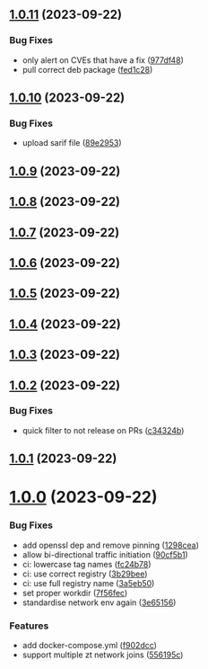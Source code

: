 ## [1.0.11](https://github.com/dangeroustech/ZeroTierBridge/compare/v1.0.10...v1.0.11) (2023-09-22)


### Bug Fixes

* only alert on CVEs that have a fix ([977df48](https://github.com/dangeroustech/ZeroTierBridge/commit/977df48644e0a7112dc25f9f04afa6d84ce87db9))
* pull correct deb package ([fed1c28](https://github.com/dangeroustech/ZeroTierBridge/commit/fed1c2860230d39aeb80178c79697c1c41fed23d))



## [1.0.10](https://github.com/dangeroustech/ZeroTierBridge/compare/v1.0.9...v1.0.10) (2023-09-22)


### Bug Fixes

* upload sarif file ([89e2953](https://github.com/dangeroustech/ZeroTierBridge/commit/89e29531f070539935a93b6f55d791170ea42e72))



## [1.0.9](https://github.com/dangeroustech/ZeroTierBridge/compare/v1.0.8...v1.0.9) (2023-09-22)



## [1.0.8](https://github.com/dangeroustech/ZeroTierBridge/compare/v1.0.7...v1.0.8) (2023-09-22)



## [1.0.7](https://github.com/dangeroustech/ZeroTierBridge/compare/v1.0.6...v1.0.7) (2023-09-22)



## [1.0.6](https://github.com/dangeroustech/ZeroTierBridge/compare/v0.0.1...v1.0.6) (2023-09-22)



## [1.0.5](https://github.com/dangeroustech/ZeroTierBridge/compare/v1.0.4...v1.0.5) (2023-09-22)



## [1.0.4](https://github.com/dangeroustech/ZeroTierBridge/compare/v1.0.3...v1.0.4) (2023-09-22)



## [1.0.3](https://github.com/dangeroustech/ZeroTierBridge/compare/v1.0.2...v1.0.3) (2023-09-22)



## [1.0.2](https://github.com/dangeroustech/ZeroTierBridge/compare/v1.0.1...v1.0.2) (2023-09-22)


### Bug Fixes

* quick filter to not release on PRs ([c34324b](https://github.com/dangeroustech/ZeroTierBridge/commit/c34324b998690edeadd3d680987587c0fe93c525))



## [1.0.1](https://github.com/dangeroustech/ZeroTierBridge/compare/v1.0.0...v1.0.1) (2023-09-22)



# [1.0.0](https://github.com/dangeroustech/ZeroTierBridge/compare/f902dcc0c4615801fb65e6c90342efe96789319f...v1.0.0) (2023-09-22)


### Bug Fixes

* add openssl dep and remove pinning ([1298cea](https://github.com/dangeroustech/ZeroTierBridge/commit/1298cea4fa1bad3141754e5218f449ec15e8469a))
* allow bi-directional traffic initiation ([90cf5b1](https://github.com/dangeroustech/ZeroTierBridge/commit/90cf5b1684b6221797b39af306c3fee9ce5bdb9e))
* ci: lowercase tag names ([fc24b78](https://github.com/dangeroustech/ZeroTierBridge/commit/fc24b78d4a1046ebc2b01560ed4b67e33418c30e))
* ci: use correct registry ([3b29bee](https://github.com/dangeroustech/ZeroTierBridge/commit/3b29bee4c642cf04c3af89a7c16f004531f83622))
* ci: use full registry name ([3a5eb50](https://github.com/dangeroustech/ZeroTierBridge/commit/3a5eb50b13cf7cab7939c4b49c14093189aae330))
* set proper workdir ([7f56fec](https://github.com/dangeroustech/ZeroTierBridge/commit/7f56fec6897635e37b3e5aa13e7c3bbfddbce5da))
* standardise network env again ([3e65156](https://github.com/dangeroustech/ZeroTierBridge/commit/3e65156a3c955fa6c6715a7d9e15a799c6f3f735))


### Features

* add docker-compose.yml ([f902dcc](https://github.com/dangeroustech/ZeroTierBridge/commit/f902dcc0c4615801fb65e6c90342efe96789319f))
* support multiple zt network joins ([556195c](https://github.com/dangeroustech/ZeroTierBridge/commit/556195cd64f33fbbc9244022c8a99af5284ffbb9))



